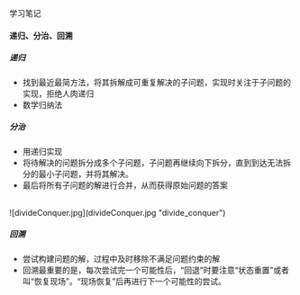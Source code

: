 学习笔记

#### 递归、分治、回溯

##### 递归
- 找到最近最简方法，将其拆解成可重复解决的子问题，实现时关注于子问题的实现，拒绝人肉递归
- 数学归纳法

##### 分治
- 用递归实现
- 将待解决的问题拆分成多个子问题，子问题再继续向下拆分，直到到达无法拆分的最小子问题，并将其解决。
- 最后将所有子问题的解进行合并，从而获得原始问题的答案
<br/>
![divideConquer.jpg](divideConquer.jpg "divide_conquer")

##### 回溯
- 尝试构建问题的解，过程中及时移除不满足问题约束的解
- 回溯最重要的是，每次尝试完一个可能性后，“回退”时要注意“状态重置”或者叫“恢复现场”。“现场恢复”后再进行下一个可能性的尝试。